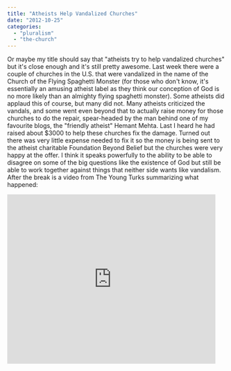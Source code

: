 ```yaml
---
title: "Atheists Help Vandalized Churches"
date: "2012-10-25"
categories: 
  - "pluralism"
  - "the-church"
---
```


Or maybe my title should say that "atheists try to help vandalized churches" but it's close enough and it's still pretty awesome. Last week there were a couple of churches in the U.S. that were vandalized in the name of the Church of the Flying Spaghetti Monster (for those who don't know, it's essentially an amusing atheist label as they think our conception of God is no more likely than an almighty flying spaghetti monster). Some atheists did applaud this of course, but many did not. Many atheists criticized the vandals, and some went even beyond that to actually raise money for those churches to do the repair, spear-headed by the man behind one of my favourite blogs, the "friendly atheist" Hemant Mehta. Last I heard he had raised about $3000 to help these churches fix the damage. Turned out there was very little expense needed to fix it so the money is being sent to the atheist charitable Foundation Beyond Belief but the churches were very happy at the offer. I think it speaks powerfully to the ability to be able to disagree on some of the big questions like the existence of God but still be able to work together against things that neither side wants like vandalism. After the break is a video from The Young Turks summarizing what happened:

<!--more-->

<iframe allowfullscreen frameborder="0" height="390" src="http://www.youtube.com/embed/5akrlAW_oik" width="480"></iframe>

